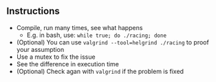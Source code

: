 
## Instructions

* Compile, run many times, see what happens
    * E.g. in bash, use: `while true; do ./racing; done`
* (Optional) You can use `valgrind --tool=helgrind ./racing` to proof your assumption
* Use a mutex to fix the issue
* See the difference in execution time
* (Optional) Check agan with `valgrind` if the problem is fixed
